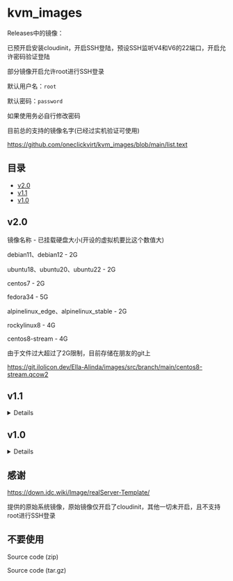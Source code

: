 # kvm_images

Releases中的镜像：

已预开启安装cloudinit，开启SSH登陆，预设SSH监听V4和V6的22端口，开启允许密码验证登陆

部分镜像开启允许root进行SSH登录

默认用户名：```root```

默认密码：```password```

如果使用务必自行修改密码

目前总的支持的镜像名字(已经过实机验证可使用)

https://github.com/oneclickvirt/kvm_images/blob/main/list.text

## 目录

- [v2.0](#v2.0)
- [v1.1](#v1.1)
- [v1.0](#v1.0)

## v2.0

镜像名称 - 已挂载硬盘大小(开设的虚拟机要比这个数值大)

debian11、debian12 - 2G

ubuntu18、ubuntu20、ubuntu22 - 2G

centos7 - 2G

fedora34 - 5G

alpinelinux_edge、alpinelinux_stable - 2G

rockylinux8 - 4G

centos8-stream - 4G

由于文件过大超过了2G限制，目前存储在朋友的git上

https://git.ilolicon.dev/Ella-Alinda/images/src/branch/main/centos8-stream.qcow2

## v1.1

<details>
说明：
  
在v1.0基础上预安装Qemu-guest-agent

镜像名称 - 已挂载硬盘大小(开设的虚拟机要比这个数值大)

debian系 - 2G

ubuntu系 - 2G

</details>

## v1.0

<details>
说明：

镜像名称 - 已挂载硬盘大小(开设的虚拟机的磁盘要大于或等于这个数值)

debian系 - 2G

ubuntu系 - 2G

archlinux系 - 2G

almalinux8 - 10G

fedora33 - 5G

opensuse-leap-15 - 10G

</details>

## 感谢

https://down.idc.wiki/Image/realServer-Template/

提供的原始系统镜像，原始镜像仅开启了cloudinit，其他一切未开启，且不支持root进行SSH登录

## 不要使用

Source code (zip)

Source code (tar.gz) 
